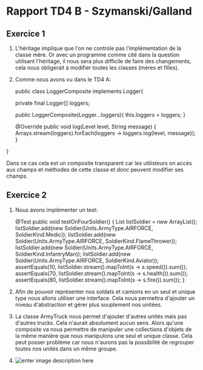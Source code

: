 Rapport TD4 B - Szymanski/Galland
=============

Exercice 1
----------

 1. L'héritage implique que l'on ne controle pas l'implémentation de la classe mère. Or avec un programme comme cité dans la question utilisant l'héritage, il nous sera plus difficile de faire des changements, cela nous obligerait à modifier toutes les classes (mères et filles).
 
 2. Comme nous avons vu dans le TD4 A:

    public class LoggerComposite implements Logger{

	private final Logger[] loggers;

	public LoggerComposite(Logger...loggers){
		this.loggers = loggers;
	}
	
	@Override
	public void log(Level level, String message) {
		Arrays.stream(loggers).forEach(loggers -> loggers.log(level, message));
	}

}

Dans ce cas cela est un composite transparent car les utilisteurs on accès aux champs et méthodes de cette classe et donc peuvent modifier ses champs.



Exercice 2
----------

 1. Nous avons implémenter un test:

    @Test
	public void testOnFourSoldier() {
		List<Soldier> listSoldier = new ArrayList<Soldier>();
		listSoldier.add(new Soldier(Units.ArmyType.AIRFORCE, SoldierKind.Medic));
		listSoldier.add(new Soldier(Units.ArmyType.AIRFORCE, SoldierKind.FlameThrower));
		listSoldier.add(new Soldier(Units.ArmyType.AIRFORCE, SoldierKind.InfantryMan));
		listSoldier.add(new Soldier(Units.ArmyType.AIRFORCE, SoldierKind.Aviator));
		assertEquals(10, listSoldier.stream().mapToInt(s -> s.speed()).sum());
		assertEquals(70, listSoldier.stream().mapToInt(s -> s.health()).sum());
		assertEquals(80, listSoldier.stream().mapToInt(s -> s.fire()).sum());
	}

 3. Afin de pouvoir représenter nos soldats et camions en un seul et unique type nous allons utiliser une interface. Cela nous permettra d'ajouter un niveau d'abstraction et gérer plus souplement nos unitées.

 4. La classe ArmyTruck nous permet d'ajouter d'autres unités mais pas d'autres trucks. Cela n'aurait absolument aucun sens. Alors qu'une composite va nous permettre de manipuler une collections d'objets de la même manière que nous manipulons une seul et unique classe. Cela peut posser problème car nous n'aurons pas la possibilité de regrouper toutes nos unités dans un même groupe.

 5. ![enter image description here](http://i.imgur.com/jBUQ6e1.jpg "Notre diagramme UML.")

